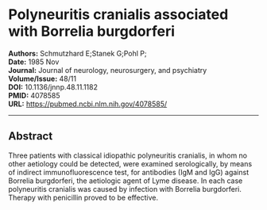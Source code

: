 # Polyneuritis cranialis associated with Borrelia burgdorferi

**Authors:** Schmutzhard E;Stanek G;Pohl P;  
**Date:** 1985 Nov  
**Journal:** Journal of neurology, neurosurgery, and psychiatry  
**Volume/Issue:** 48/11  
**DOI:** 10.1136/jnnp.48.11.1182  
**PMID:** 4078585  
**URL:** https://pubmed.ncbi.nlm.nih.gov/4078585/

---

## Abstract

Three patients with classical idiopathic polyneuritis cranialis, in whom no other aetiology could be detected, were examined serologically, by means of indirect immunofluorescence test, for antibodies (IgM and IgG) against Borrelia burgdorferi, the aetiologic agent of Lyme disease. In each case polyneuritis cranialis was caused by infection with Borrelia burgdorferi. Therapy with penicillin proved to be effective.

